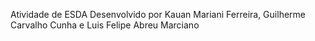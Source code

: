 Atividade de ESDA
Desenvolvido por Kauan Mariani Ferreira, Guilherme Carvalho Cunha e Luis Felipe Abreu Marciano
